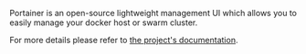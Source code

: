 Portainer is an open-source lightweight management UI which allows you to easily manage your docker host or swarm cluster.

For more details please refer to [the project's documentation](http://portainer.readthedocs.io/en/1.12.4/).
